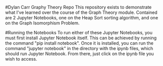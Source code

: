 #Dylan Carr Graphy Theory Repo
This repository exists to demonstrate what I've learned over the course of the Graph Theory module.
Contained are 2 Jupyter Notebooks, one on the Heap Sort sorting algorithm, and one on the Graph Isomorphism Problem.

#Running the Notebooks
To run either of these Jupyter Notebooks, you must first install Jupyter Notebook itself. This can be achieved by running the command "pip install notebook".
Once it is installed, you can run the command "jupyter notebook" in the directory with the ipynb files, which should run Jupyter Notebook.
From there, just click on the ipynb file you wish to access.